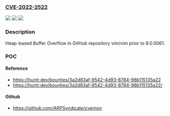 ### [CVE-2022-2522](https://cve.mitre.org/cgi-bin/cvename.cgi?name=CVE-2022-2522)
![](https://img.shields.io/static/v1?label=Product&message=vim%2Fvim&color=blue)
![](https://img.shields.io/static/v1?label=Version&message=n%2Fa&color=blue)
![](https://img.shields.io/static/v1?label=Vulnerability&message=CWE-122%20Heap-based%20Buffer%20Overflow&color=brighgreen)

### Description

Heap-based Buffer Overflow in GitHub repository vim/vim prior to 9.0.0061.

### POC

#### Reference
- https://huntr.dev/bounties/3a2d83af-9542-4d93-8784-98b115135a22
- https://huntr.dev/bounties/3a2d83af-9542-4d93-8784-98b115135a22/

#### Github
- https://github.com/ARPSyndicate/cvemon


